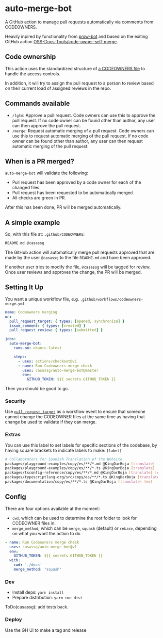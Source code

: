 # auto-merge-bot

A GitHub action to manage pull requests automatically via comments from CODEOWNERS.

Heavily inpired by functionality from [prow-bot](https://github.com/kubernetes/test-infra/tree/master/prow) and based on the exiting GitHub action 
[OSS-Docs-Tools/code-owner-self-merge](https://github.com/OSS-Docs-Tools/code-owner-self-merge).

## Code ownership

This action uses the standardized structure of [a CODEOWNERS file](https://github.blog/2017-07-06-introducing-code-owners/) to handle the access controls. 

In addition, it will try to assign the pull request to a person to review based on their current load of assigned reviews in the repo.

## Commands available

- `/lgtm`: Approve a pull request. Code owners can use this to approve the pull request. If no code owner can be found other than author, any user can then approve the pull request.
- `/merge`: Request automatic merging of a pull request. Code owners can use this to request automatic merging of the pull request. If no code owner can be found other than author, any user can then request automatic merging of the pull request.

## When is a PR merged?

`auto-merge-bot` will validate the following:

- Pull request has been approved by a code owner for each of the changed files.
- Pull request has been requested to be automatically merged
- All checks are green in PR.

After this has been done, PR will be merged automatically.

## A simple example

So, with this file at: `.github/CODEOWNERS`:

```sh
README.md @casassg
```

The GitHub action will automatically merge pull requests approved that are made by the user `@casassg` to the file `README.md` and have been approved. 

If another user tries to modify the file, `@casassg` will be tagged for review. Once user reviews and approves the change, the PR will be merged.

## Setting It Up

You want a unique workflow file, e.g. `.github/workflows/codeowners-merge.yml`

```yml
name: Codeowners merging
on:
  pull_request_target: { types: [opened, synchronize] }
  issue_comment: { types: [created] }
  pull_request_review: { types: [submitted] }

jobs:
  auto-merge-bot:
    runs-on: ubuntu-latest

    steps:
      - uses: actions/checkout@v1
      - name: Run Codeowners merge check
        uses: casassg/auto-merge-bot@master
        env:
          GITHUB_TOKEN: ${{ secrets.GITHUB_TOKEN }}
```

Then you should be good to go.

### Security

Use [`pull_request_target`](https://github.blog/2020-08-03-github-actions-improvements-for-fork-and-pull-request-workflows/) as a workflow event to ensure that someone cannot change the CODEOWNER files at the same time as having that change be used to validate if they can merge.

### Extras

You can use this label to set labels for specific sections of the codebase, by having square brackets to indicate labels to make: `[label]`

```sh
# Collaborators for Spanish Translation of the Website
packages/playground-examples/copy/es/**/*.md @KingDarBoja [translate] [es]
packages/playground-examples/copy/es/**/*.ts @KingDarBoja [translate] [es]
packages/tsconfig-reference/copy/es/**/*.md @KingDarBoja [translate] [es]
packages/typescriptlang-org/src/copy/es/**/*.ts @KingDarBoja [translate] [es]
packages/documentation/copy/es/**/*.ts @KingDarBoja [translate] [es]
```

## Config

There are four options available at the moment:

- `cwd`, which can be used to determine the root folder to look for CODEOWNER files in.
- `merge_method`, which can be `merge`, `squash` (default) or `rebase`, depending on what you want the action to do.

```yml
- name: Run Codeowners merge check
  uses: casassg/auto-merge-bot@v1
  env:
    GITHUB_TOKEN: ${{ secrets.GITHUB_TOKEN }}
  with:
    cwd: './docs'
    merge_method: 'squash'
```

### Dev

- Install deps: `yarn install`
- Prepare distribution: `yarn run dist`

ToDo(casassg): add tests back.

<!-- Use `npx jest --watch` to run tests. -->

### Deploy

Use the GH UI to make a tag and release
